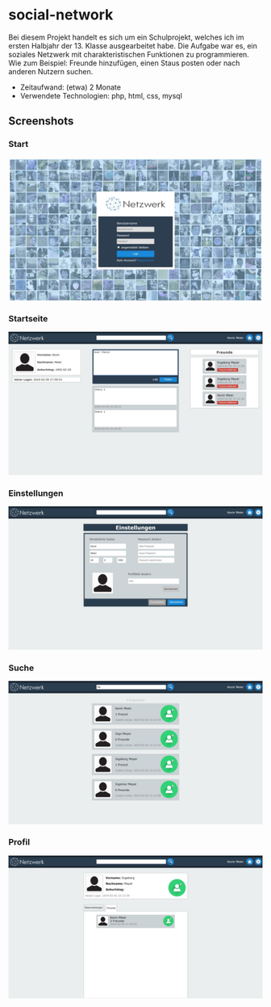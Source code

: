 # social-network

Bei diesem Projekt handelt es sich um ein Schulprojekt, welches ich im ersten Halbjahr der 13. Klasse ausgearbeitet habe. Die Aufgabe war es, ein soziales Netzwerk mit charakteristischen Funktionen zu programmieren. Wie zum Beispiel: Freunde hinzufügen, einen Staus posten oder nach anderen Nutzern suchen.  

- Zeitaufwand: (etwa) 2 Monate
- Verwendete Technologien: php, html, css, mysql

## Screenshots

### Start
![start](/misc/start.jpg)

### Startseite
![startseite](/misc/startseite.jpg)

### Einstellungen
![einstellungen](/misc/einstellungen.jpg)

### Suche
![suche](/misc/suche.jpg)

### Profil
![profil](/misc/profil.jpg)
